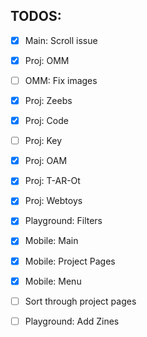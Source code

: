 ## TODOS: 
- [x] Main: Scroll issue
- [x] Proj: OMM
- [ ] OMM: Fix images
- [x] Proj: Zeebs
- [x] Proj: Code
- [ ] Proj: Key
- [x] Proj: OAM
- [x] Proj: T-AR-Ot
- [x] Proj: Webtoys 
- [X] Playground: Filters
- [x] Mobile: Main
- [x] Mobile: Project Pages
- [x] Mobile: Menu
- [ ] Sort through project pages
- [ ] Playground: Add Zines 

